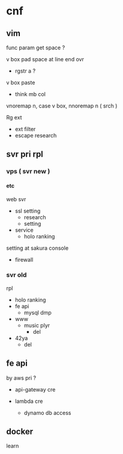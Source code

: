 
# cnf


## vim

func param get space ?


v box pad space at line end ovr
- rgstr a ? 


v box paste
- think mb col


vnoremap n, case v box, nnoremap n ( srch )


Rg ext
- ext filter
- escape research


## svr pri rpl

### vps ( svr new )

#### etc

web svr
- ssl setting
  - research
  - setting
- service
  - holo ranking


setting at sakura console
- firewall


### svr old

rpl
- holo ranking
- fe api
  - mysql dmp
- www
  - music plyr
    - del
- 42ya
  - del


## fe api

by aws pri ?
- api-gateway cre

- lambda cre
  - dynamo db access


## docker

learn



